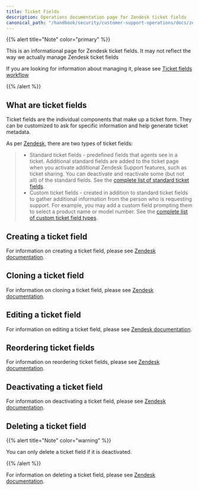 ```yaml
---
title: Ticket Fields
description: Operations documentation page for Zendesk ticket fields
canonical_path: "/handbook/security/customer-support-operations/docs/zendesk/ticket-fields"
---
```


{{% alert title="Note" color="primary" %}}

This is an informational page for Zendesk ticket fields. It may not reflect the way we actually manage Zendesk ticket fields

If you are looking for information about managing it, please see [Ticket fields workflow](../../workflows/zendesk/ticket-fields)

{{% /alert %}}

## What are ticket fields

Ticket fields are the individual components that make up a ticket form. They can be customized to ask for specific information and help generate ticket metadata.

As per [Zendesk](https://support.zendesk.com/hc/en-us/articles/4408886739098-About-ticket-fields), there are two types of ticket fields:

> - Standard ticket fields - predefined fields that agents see in a ticket. Additional standard fields are added to the ticket page when you activate additional Zendesk Support features, such as ticket sharing. You can deactivate and reactivate some (but not all) of the standard fields.
See the [complete list of standard ticket fields](https://support.zendesk.com/hc/en-us/articles/4408886739098-About-ticket-fields#topic_drw_ft1_3nb).
> - Custom ticket fields - created in addition to standard ticket fields to gather additional information from the person who is requesting support. For example, you may add a custom field prompting them to select a product name or model number.
See the [complete list of custom ticket field types](https://support.zendesk.com/hc/en-us/articles/4408838961562).

## Creating a ticket field

For information on creating a ticket field, please see [Zendesk documentation](https://support.zendesk.com/hc/en-us/articles/4408883152794-Adding-custom-ticket-fields-to-your-tickets-and-forms#topic_ubz_ynk_xj).

## Cloning a ticket field

For information on cloning a ticket field, please see [Zendesk documentation](https://support.zendesk.com/hc/en-us/articles/4408883152794-Adding-custom-ticket-fields-to-your-tickets-and-forms#topic_gnm_wj4_htb).

## Editing a ticket field

For information on editing a ticket field, please see [Zendesk documentation](https://support.zendesk.com/hc/en-us/articles/4408828883738-Editing-and-managing-your-ticket-fields#topic_vgj_3gw_jz).

## Reordering ticket fields

For information on reordering ticket fields, please see [Zendesk documentation](https://support.zendesk.com/hc/en-us/articles/4408828883738-Editing-and-managing-your-ticket-fields#topic_wrl_jm4_htb).

## Deactivating a ticket field

For information on deactivating a ticket field, please see [Zendesk documentation](https://support.zendesk.com/hc/en-us/articles/4408828883738-Editing-and-managing-your-ticket-fields#topic_l24_3gw_jz).

## Deleting a ticket field

{{% alert title="Note" color="warning" %}}

You can only delete a ticket field if it is deactivated.

{{% /alert %}}

For information on deleting a ticket field, please see [Zendesk documentation](https://support.zendesk.com/hc/en-us/articles/4408828883738-Editing-and-managing-your-ticket-fields#topic_k24_3gw_jz).
